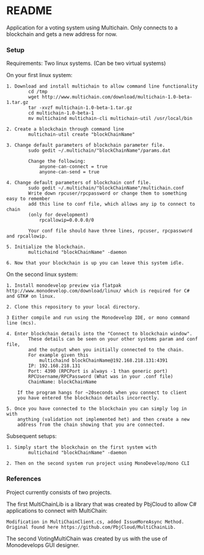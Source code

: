 # README #

Application for a voting system using Multichain. Only connects to a blockchain and 
gets a new address for now.

### Setup ###

Requirements: Two linux systems. (Can be two virtual systems)

On your first linux system:

	1. Download and install multichain to allow command line functionality
			cd /tmp
			wget http://www.multichain.com/download/multichain-1.0-beta-1.tar.gz
			tar -xvzf multichain-1.0-beta-1.tar.gz
			cd multichain-1.0-beta-1
			mv multichaind multichain-cli multichain-util /usr/local/bin 

	2. Create a blockchain through command line
			multichain-util create "blockChainName"

	3. Change default parameters of blockchain parameter file.
			sudo gedit ~/.multichain/"blockChainName"/params.dat

			Change the following:
				anyone-can-connect = true 
				anyone-can-send = true

	4. Change default parameters of blockchain conf file.
			sudo gedit ~/.multichain/"blockChainName"/multichain.conf 
			Write down rpcuser/rpcpassword or change them to something easy to remember
			add this line to conf file, which allows any ip to connect to chain 
			(only for development)
				rpcallowip=0.0.0.0/0
				
			Your conf file should have three lines, rpcuser, rpcpassword and rpcallowip.
			
	5. Initialize the blockchain. 
			multichaind "blockChainName" -daemon
	
	6. Now that your blockchain is up you can leave this system idle.
	
On the second linux system:

	1. Install monodevelop preview via flatpak http://www.monodevelop.com/download/linux/ which is required for C# and GTK# on linux.

	2. Clone this repository to your local directory.
	
	3 Either compile and run using the Monodevelop IDE, or mono command line (mcs).

	4. Enter blockchain details into the "Connect to blockchain window".
			These details can be seen on your other systems param and conf file,
			and the output when you initially connected to the chain.
			For example given this
				multichaind blockChainName@192.168.218.131:4391
			IP: 192.168.218.131
			Port: 4390 (RPCPort is always -1 than generic port)
			RPCUsername/RPCPassword (What was in your .conf file)
			ChainName: blockChainName
	
		If the program hangs for ~20seconds when you connect to client
		you have entered the blockchain details incorrectly.

	5. Once you have connected to the blockchain you can simply log in with
		anything (validation not implemented het) and then create a new 
		address from the chain showing that you are connected.

Subsequent setups:

	1. Simply start the blockchain on the first system with 
			multichaind "blockChainName" -daemon
	
	2. Then on the second system run project using MonoDevelop/mono CLI


### References ###

Project currently consists of two projects.

The first MultiChainLib is a library that was created by PbjCloud to allow C# applications to connect with MultiChain:

	Modification in MultiChainClient.cs, added IssueMoreAsync Method.
	Original found here https://github.com/PbjCloud/MultiChainLib.
	
The second VotingMultiChain was created by us with the use of Monodevelops GUI designer.